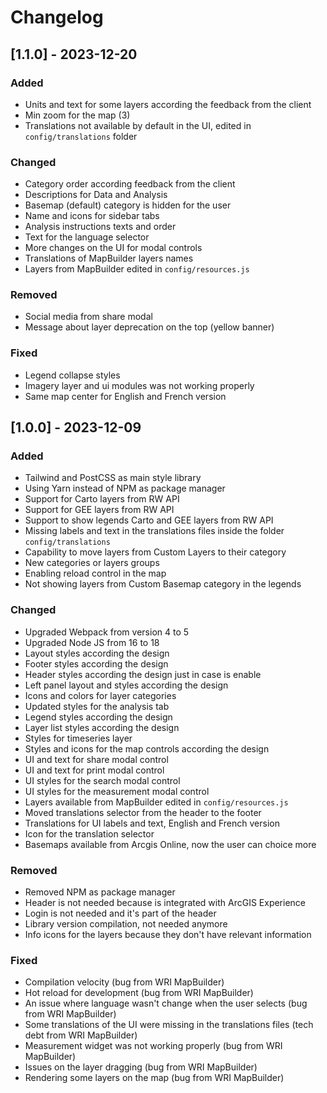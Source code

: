 # Changelog

## [1.1.0] - 2023-12-20

### Added

- Units and text for some layers according the feedback from the client
- Min zoom for the map (3)
- Translations not available by default in the UI, edited in `config/translations` folder

### Changed

- Category order according feedback from the client
- Descriptions for Data and Analysis
- Basemap (default) category is hidden for the user
- Name and icons for sidebar tabs
- Analysis instructions texts and order
- Text for the language selector
- More changes on the UI for modal controls
- Translations of MapBuilder layers names
- Layers from MapBuilder edited in `config/resources.js`

### Removed

- Social media from share modal
- Message about layer deprecation on the top (yellow banner)

### Fixed

- Legend collapse styles
- Imagery layer and ui modules was not working properly
- Same map center for English and French version

## [1.0.0] - 2023-12-09

### Added

- Tailwind and PostCSS as main style library
- Using Yarn instead of NPM as package manager
- Support for Carto layers from RW API
- Support for GEE layers from RW API
- Support to show legends Carto and GEE layers from RW API
- Missing labels and text in the translations files inside the folder `config/translations`
- Capability to move layers from Custom Layers to their category
- New categories or layers groups
- Enabling reload control in the map
- Not showing layers from Custom Basemap category in the legends

### Changed

- Upgraded Webpack from version 4 to 5
- Upgraded Node JS from 16 to 18
- Layout styles according the design
- Footer styles according the design
- Header styles according the design just in case is enable
- Left panel layout and styles according the design
- Icons and colors for layer categories
- Updated styles for the analysis tab
- Legend styles according the design
- Layer list styles according the design
- Styles for timeseries layer
- Styles and icons for the map controls according the design
- UI and text for share modal control
- UI and text for print modal control
- UI styles for the search modal control
- UI styles for the measurement modal control
- Layers available from MapBuilder edited in `config/resources.js`
- Moved translations selector from the header to the footer
- Translations for UI labels and text, English and French version
- Icon for the translation selector
- Basemaps available from Arcgis Online, now the user can choice more

### Removed

- Removed NPM as package manager
- Header is not needed because is integrated with ArcGIS Experience
- Login is not needed and it's part of the header
- Library version compilation, not needed anymore
- Info icons for the layers because they don't have relevant information

### Fixed

- Compilation velocity (bug from WRI MapBuilder)
- Hot reload for development (bug from WRI MapBuilder)
- An issue where language wasn't change when the user selects (bug from WRI MapBuilder)
- Some translations of the UI were missing in the translations files (tech debt from WRI MapBuilder)
- Measurement widget was not working properly (bug from WRI MapBuilder)
- Issues on the layer dragging (bug from WRI MapBuilder)
- Rendering some layers on the map (bug from WRI MapBuilder)
